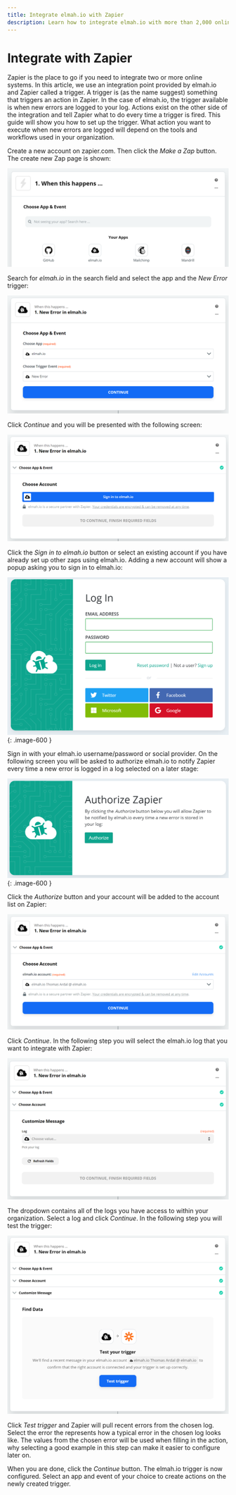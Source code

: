 ```yaml
---
title: Integrate elmah.io with Zapier
description: Learn how to integrate elmah.io with more than 2,000 online tools using our custom build integration with Zapier.
---
```


# Integrate with Zapier

Zapier is the place to go if you need to integrate two or more online systems. In this article, we use an integration point provided by elmah.io and Zapier called a trigger. A trigger is (as the name suggest) something that triggers an action in Zapier. In the case of elmah.io, the trigger available is when new errors are logged to your log. Actions exist on the other side of the integration and tell Zapier what to do every time a trigger is fired. This guide will show you how to set up the trigger. What action you want to execute when new errors are logged will depend on the tools and workflows used in your organization.

Create a new account on zapier.com. Then click the *Make a Zap* button. The create new Zap page is shown:

![Choose a trigger and action](images/choose_a_trigger_and_action2.png)

Search for *elmah.io* in the search field and select the app and the *New Error* trigger:

![App and trigger selected](images/elmah_io_and_trigger_selected.png)

Click *Continue* and you will be presented with the following screen:

![Choose elmah.io account](images/choose_elmah_io_account2.png)

Click the *Sign in to elmah.io* button or select an existing account if you have already set up other zaps using elmah.io. Adding a new account will show a popup asking you to sign in to elmah.io:

![Sign in to elmah.io popup](images/sign_into_elmah_io_zapier_popup.png){: .image-600 }

Sign in with your elmah.io username/password or social provider. On the following screen you will be asked to authorize elmah.io to notify Zapier every time a new error is logged in a log selected on a later stage:

![Authorize zapier and elmah.io](images/authorize_elmah_io_and_zapier.png){: .image-600 }

Click the *Authorize* button and your account will be added to the account list on Zapier:

![elmah.io account selected on Zapier](images/elmah_io_account_selected_on_zapier.png)

Click *Continue*. In the following step you will select the elmah.io log that you want to integrate with Zapier:

![Select elmah.io log](images/select_log_on_zapier.png)

The dropdown contains all of the logs you have access to within your organization. Select a log and click *Continue*. In the following step you will test the trigger:

![Test trigger](images/test_zapier_trigger.png)

Click *Test trigger* and Zapier will pull recent errors from the chosen log. Select the error the represents how a typical error in the chosen log looks like. The values from the chosen error will be used when filling in the action, why selecting a good example in this step can make it easier to configure later on.

When you are done, click the *Continue* button. The elmah.io trigger is now configured. Select an app and event of your choice to create actions on the newly created trigger.